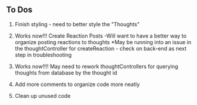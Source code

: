 ## To Dos

1. Finish styling - need to better style the "Thoughts"

2. Works now!!! Create Reaction Posts
   -Will want to have a better way to organize posting reactions to thoughts
   \*May be running into an issue in the thoughtController for createReaction - check on back-end as next step in troubleshooting

3. Works now!!!! May need to rework thoughtControllers for querying thoughts from database by the thought id

4. Add more comments to organize code more neatly

5. Clean up unused code
